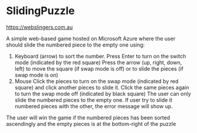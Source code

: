 # SlidingPuzzle

https://webslingers.com.au

A simple web-based game hosted on Microsoft Azure where the user should slide the numbered piece to the empty one using:
1. Keyboard (arrow) to sort the number.
	Press Enter to turn on the switch mode (indicated by the red square)
	Press the arrow (up, right, down, left) to move the square (if swap mode is off) or to slide the pieces (if swap mode is on)
2. Mouse
	Click the pieces to turn on the swap mode (indicated by red square) and click another pieces to slide it.
	Click the same pieces again to turn the swap mode off (indicated by black square)
The user can only slide the numbered pieces to the empty one. If user try to slide it numbered pieces with the other, the error message will show up.

The user will win the game if the numbered pieces has been sorted ascendingly and the empty pieces is at the bottom-right of the puzzle
